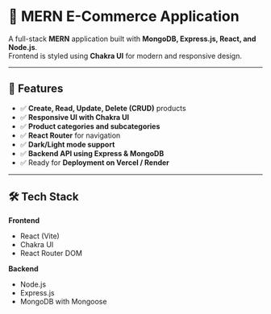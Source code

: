 # 🛒 MERN E-Commerce Application 

A full-stack **MERN** application built with **MongoDB, Express.js, React, and Node.js**.  
Frontend is styled using **Chakra UI** for modern and responsive design.

---

## 🚀 Features
- ✅ **Create, Read, Update, Delete (CRUD)** products
- ✅ **Responsive UI with Chakra UI**
- ✅ **Product categories and subcategories**
- ✅ **React Router** for navigation
- ✅ **Dark/Light mode support**
- ✅ **Backend API using Express & MongoDB**
- ✅ Ready for **Deployment on Vercel / Render**

---

## 🛠 Tech Stack
**Frontend**
- React (Vite)
- Chakra UI
- React Router DOM

**Backend**
- Node.js
- Express.js
- MongoDB with Mongoose
